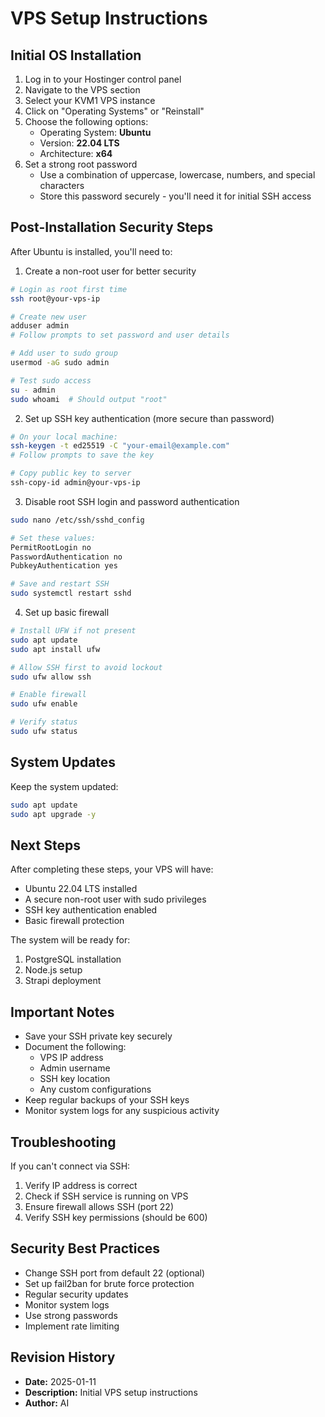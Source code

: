# VPS Setup Instructions

## Initial OS Installation

1. Log in to your Hostinger control panel
2. Navigate to the VPS section
3. Select your KVM1 VPS instance
4. Click on "Operating Systems" or "Reinstall"
5. Choose the following options:
   - Operating System: **Ubuntu**
   - Version: **22.04 LTS**
   - Architecture: **x64**
6. Set a strong root password
   - Use a combination of uppercase, lowercase, numbers, and special characters
   - Store this password securely - you'll need it for initial SSH access

## Post-Installation Security Steps

After Ubuntu is installed, you'll need to:

1. Create a non-root user for better security
```bash
# Login as root first time
ssh root@your-vps-ip

# Create new user
adduser admin
# Follow prompts to set password and user details

# Add user to sudo group
usermod -aG sudo admin

# Test sudo access
su - admin
sudo whoami  # Should output "root"
```

2. Set up SSH key authentication (more secure than password)
```bash
# On your local machine:
ssh-keygen -t ed25519 -C "your-email@example.com"
# Follow prompts to save the key

# Copy public key to server
ssh-copy-id admin@your-vps-ip
```

3. Disable root SSH login and password authentication
```bash
sudo nano /etc/ssh/sshd_config

# Set these values:
PermitRootLogin no
PasswordAuthentication no
PubkeyAuthentication yes

# Save and restart SSH
sudo systemctl restart sshd
```

4. Set up basic firewall
```bash
# Install UFW if not present
sudo apt update
sudo apt install ufw

# Allow SSH first to avoid lockout
sudo ufw allow ssh

# Enable firewall
sudo ufw enable

# Verify status
sudo ufw status
```

## System Updates

Keep the system updated:
```bash
sudo apt update
sudo apt upgrade -y
```

## Next Steps

After completing these steps, your VPS will have:
- Ubuntu 22.04 LTS installed
- A secure non-root user with sudo privileges
- SSH key authentication enabled
- Basic firewall protection

The system will be ready for:
1. PostgreSQL installation
2. Node.js setup
3. Strapi deployment

## Important Notes

- Save your SSH private key securely
- Document the following:
  - VPS IP address
  - Admin username
  - SSH key location
  - Any custom configurations
- Keep regular backups of your SSH keys
- Monitor system logs for any suspicious activity

## Troubleshooting

If you can't connect via SSH:
1. Verify IP address is correct
2. Check if SSH service is running on VPS
3. Ensure firewall allows SSH (port 22)
4. Verify SSH key permissions (should be 600)

## Security Best Practices

- Change SSH port from default 22 (optional)
- Set up fail2ban for brute force protection
- Regular security updates
- Monitor system logs
- Use strong passwords
- Implement rate limiting

## Revision History
- **Date:** 2025-01-11
- **Description:** Initial VPS setup instructions
- **Author:** AI
